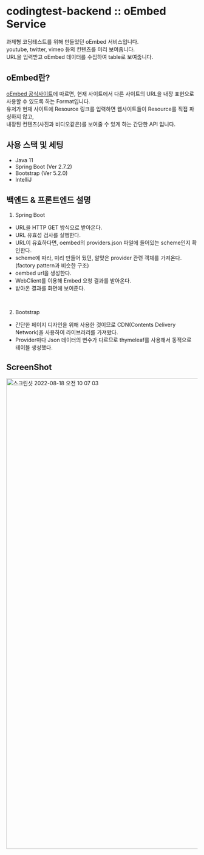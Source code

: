 # codingtest-backend :: oEmbed Service 
과제형 코딩테스트를 위해 만들었던 oEmbed 서비스입니다. <br>
youtube, twitter, vimeo 등의 컨텐츠를 미리 보여줍니다. <br>
URL을 입력받고 oEmbed 데이터를 수집하여 table로 보여줍니다. <br>

## oEmbed란?
[oEmbed 공식사이트](https://oembed.com)에 따르면, 현재 사이트에서 다른 사이트의 URL을 내장 표현으로 사용할 수 있도록 하는 Format입니다.<br>
유저가 현재 사이트에 Resource 링크를 입력하면 웹사이트들이 Resource를 직접 파싱하지 않고, <br>
내장된 컨텐츠(사진과 비디오같은)를 보여줄 수 있게 하는 간단한 API 입니다.

## 사용 스택 및 세팅
- Java 11
- Spring Boot (Ver 2.7.2)
- Bootstrap (Ver 5.2.0)
- IntelliJ

## 백엔드 & 프론트엔드 설명
1. Spring Boot
* URL을 HTTP GET 방식으로 받아온다.
* URL 유효성 검사를 실행한다.
* URL이 유효하다면, oembed의 providers.json 파일에 들어있는 scheme인지 확인한다.
* scheme에 따라, 미리 만들어 뒀던, 알맞은 provider 관련 객체를 가져온다. (factory pattern과 비슷한 구조)
* oembed url을 생성한다.
* WebClient를 이용해 Embed 요청 결과를 받아온다.
* 받아온 결과를 화면에 보여준다.

<br>

2. Bootstrap
* 간단한 페이지 디자인을 위해 사용한 것이므로 CDN(Contents Delivery Network)을 사용하여 라이브러리를 가져왔다.
* Provider마다 Json 데이터의 변수가 다르므로 thymeleaf를 사용해서 동적으로 테이블 생성했다.

## ScreenShot
<img width="1239" alt="스크린샷 2022-08-18 오전 10 07 03" src="https://user-images.githubusercontent.com/91924087/185270033-927819cc-4e9b-4ec0-b66e-00ef8cfa4675.png">
